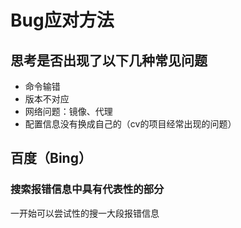 # Bug应对方法
## 思考是否出现了以下几种常见问题
- 命令输错
- 版本不对应
- 网络问题：镜像、代理
- 配置信息没有换成自己的（cv的项目经常出现的问题）

## 百度（Bing）
### 搜索报错信息中具有代表性的部分
一开始可以尝试性的搜一大段报错信息
